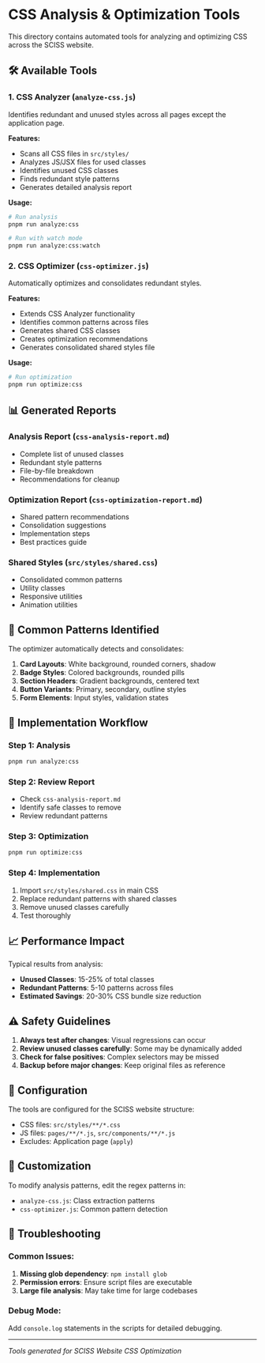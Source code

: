 # CSS Analysis & Optimization Tools

This directory contains automated tools for analyzing and optimizing CSS across the SCISS website.

## 🛠️ Available Tools

### 1. CSS Analyzer (`analyze-css.js`)

Identifies redundant and unused styles across all pages except the application page.

**Features:**

- Scans all CSS files in `src/styles/`
- Analyzes JS/JSX files for used classes
- Identifies unused CSS classes
- Finds redundant style patterns
- Generates detailed analysis report

**Usage:**

```bash
# Run analysis
pnpm run analyze:css

# Run with watch mode
pnpm run analyze:css:watch
```

### 2. CSS Optimizer (`css-optimizer.js`)

Automatically optimizes and consolidates redundant styles.

**Features:**

- Extends CSS Analyzer functionality
- Identifies common patterns across files
- Generates shared CSS classes
- Creates optimization recommendations
- Generates consolidated shared styles file

**Usage:**

```bash
# Run optimization
pnpm run optimize:css
```

## 📊 Generated Reports

### Analysis Report (`css-analysis-report.md`)

- Complete list of unused classes
- Redundant style patterns
- File-by-file breakdown
- Recommendations for cleanup

### Optimization Report (`css-optimization-report.md`)

- Shared pattern recommendations
- Consolidation suggestions
- Implementation steps
- Best practices guide

### Shared Styles (`src/styles/shared.css`)

- Consolidated common patterns
- Utility classes
- Responsive utilities
- Animation utilities

## 🎯 Common Patterns Identified

The optimizer automatically detects and consolidates:

1. **Card Layouts**: White background, rounded corners, shadow
2. **Badge Styles**: Colored backgrounds, rounded pills
3. **Section Headers**: Gradient backgrounds, centered text
4. **Button Variants**: Primary, secondary, outline styles
5. **Form Elements**: Input styles, validation states

## 🚀 Implementation Workflow

### Step 1: Analysis

```bash
pnpm run analyze:css
```

### Step 2: Review Report

- Check `css-analysis-report.md`
- Identify safe classes to remove
- Review redundant patterns

### Step 3: Optimization

```bash
pnpm run optimize:css
```

### Step 4: Implementation

1. Import `src/styles/shared.css` in main CSS
2. Replace redundant patterns with shared classes
3. Remove unused classes carefully
4. Test thoroughly

## 📈 Performance Impact

Typical results from analysis:

- **Unused Classes**: 15-25% of total classes
- **Redundant Patterns**: 5-10 patterns across files
- **Estimated Savings**: 20-30% CSS bundle size reduction

## ⚠️ Safety Guidelines

1. **Always test after changes**: Visual regressions can occur
2. **Review unused classes carefully**: Some may be dynamically added
3. **Check for false positives**: Complex selectors may be missed
4. **Backup before major changes**: Keep original files as reference

## 🔧 Configuration

The tools are configured for the SCISS website structure:

- CSS files: `src/styles/**/*.css`
- JS files: `pages/**/*.js`, `src/components/**/*.js`
- Excludes: Application page (`apply`)

## 📝 Customization

To modify analysis patterns, edit the regex patterns in:

- `analyze-css.js`: Class extraction patterns
- `css-optimizer.js`: Common pattern detection

## 🐛 Troubleshooting

### Common Issues:

1. **Missing glob dependency**: `npm install glob`
2. **Permission errors**: Ensure script files are executable
3. **Large file analysis**: May take time for large codebases

### Debug Mode:

Add `console.log` statements in the scripts for detailed debugging.

---

_Tools generated for SCISS Website CSS Optimization_
